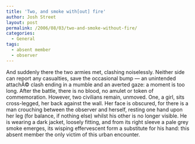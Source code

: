 ```yaml
---
title: 'Two, and smoke with[out] fire'
author: Josh Street
layout: post
permalink: /2006/08/03/two-and-smoke-without-fire/
categories:
  - General
tags:
  - absent member
  - observer
---
```

And suddenly there the two armies met, clashing noiselessly. Neither side can report any casualties, save the occasional bump &#8212; an unintended attachÃ© clash ending in a mumble and an averted gaze: a moment is too long. After the battle, there is no blood, no amulet or token of commemoration. However, two civilians remain, unmoved. One, a girl, sits cross-legged, her back against the wall. Her face is obscured, for there is a man crouching between the observer and herself, resting one hand upon her leg (for balance, if nothing else) whilst his other is no longer visible. He is wearing a dark jacket, loosely fitting, and from its right sleeve a pale grey smoke emerges, its wisping effervescent form a substitute for his hand: this absent member the only victim of this urban encounter.